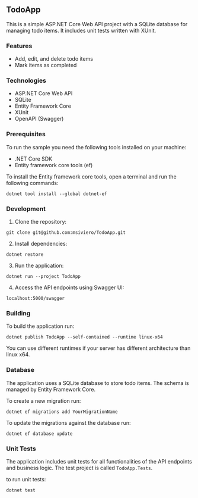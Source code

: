 
## TodoApp

This is a simple ASP.NET Core Web API project with a SQLite database for managing todo items. It includes unit tests written with XUnit.

### Features

* Add, edit, and delete todo items
* Mark items as completed

### Technologies

* ASP.NET Core Web API
* SQLite
* Entity Framework Core
* XUnit
* OpenAPI (Swagger)

### Prerequisites

To run the sample you need the following tools installed on your machine:

* .NET Core SDK
* Entity framework core tools (ef)

To install the Entity framework core tools, open a terminal and run the following commands:

```
dotnet tool install --global dotnet-ef
```

### Development

1. Clone the repository:

```
git clone git@github.com:msiviero/TodoApp.git
```

2. Install dependencies:

```
dotnet restore
```

3. Run the application:

```
dotnet run --project TodoApp
```

4. Access the API endpoints using Swagger UI:

```
localhost:5000/swagger
```

### Building

To build the application run:

```
dotnet publish TodoApp --self-contained --runtime linux-x64
```

You can use different runtimes if your server has different architecture than linux x64.

### Database

The application uses a SQLite database to store todo items. The schema is managed by Entity Framework Core.

To create a new migration run:

```
dotnet ef migrations add YourMigrationName
```

To update the migrations against the database run:
```
dotnet ef database update
```

### Unit Tests

The application includes unit tests for all functionalities of the API endpoints and business logic. The test project is called `TodoApp.Tests`.

to run unit tests:
```
dotnet test
```